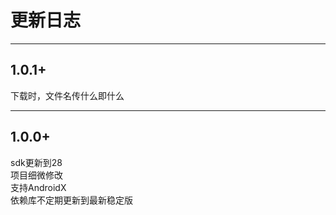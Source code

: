 # 更新日志

***
## 1.0.1+
下载时，文件名传什么即什么  

***
## 1.0.0+
sdk更新到28  
项目细微修改  
支持AndroidX  
依赖库不定期更新到最新稳定版  
